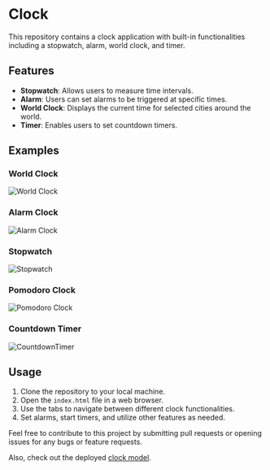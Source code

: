 # Clock

This repository contains a clock application with built-in functionalities including a stopwatch, alarm, world clock, and timer.

## Features
- **Stopwatch**: Allows users to measure time intervals.
- **Alarm**: Users can set alarms to be triggered at specific times.
- **World Clock**: Displays the current time for selected cities around the world.
- **Timer**: Enables users to set countdown timers.

## Examples

### World Clock
![World Clock](https://github.com/Sudhanshu-Ambastha/Clock/assets/135802131/bf4d8119-235c-4979-b642-7ce8d90467e5)

### Alarm Clock
![Alarm Clock](https://github.com/Sudhanshu-Ambastha/Clock/assets/135802131/9cdb3801-fc8f-4e32-86f0-8b3e2a0beba3)

### Stopwatch
![Stopwatch](https://github.com/Sudhanshu-Ambastha/Clock/assets/135802131/2ed0ce2c-f07e-488b-8cf6-1f5446df030f)

### Pomodoro Clock
![Pomodoro Clock](https://github.com/Sudhanshu-Ambastha/Clock/assets/135802131/6070994b-7c0d-4fff-bdab-bda5450bb26d)

### Countdown Timer
![CountdownTimer](https://github.com/Sudhanshu-Ambastha/Clock/assets/135802131/c5cec562-02a8-4caa-a02d-4943c4979d72)

## Usage
1. Clone the repository to your local machine.
2. Open the `index.html` file in a web browser.
3. Use the tabs to navigate between different clock functionalities.
4. Set alarms, start timers, and utilize other features as needed.

Feel free to contribute to this project by submitting pull requests or opening issues for any bugs or feature requests.

Also, check out the deployed [clock model](https://clock-mu-self.vercel.app/).
